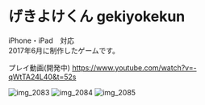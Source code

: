 # げきよけくん gekiyokekun

iPhone・iPad　対応  
2017年6月に制作したゲームです。

プレイ動画(開発中)
https://www.youtube.com/watch?v=-qWtTA24L40&t=52s

![img_2083](https://user-images.githubusercontent.com/12974825/43054883-a97aac2a-8e6e-11e8-929a-621ac151f19b.PNG)
![img_2084](https://user-images.githubusercontent.com/12974825/43054884-a9c16c5a-8e6e-11e8-9dbe-247821ee1190.PNG)
![img_2085](https://user-images.githubusercontent.com/12974825/43054885-a9ebd77e-8e6e-11e8-9732-cfc9484c746b.PNG)
